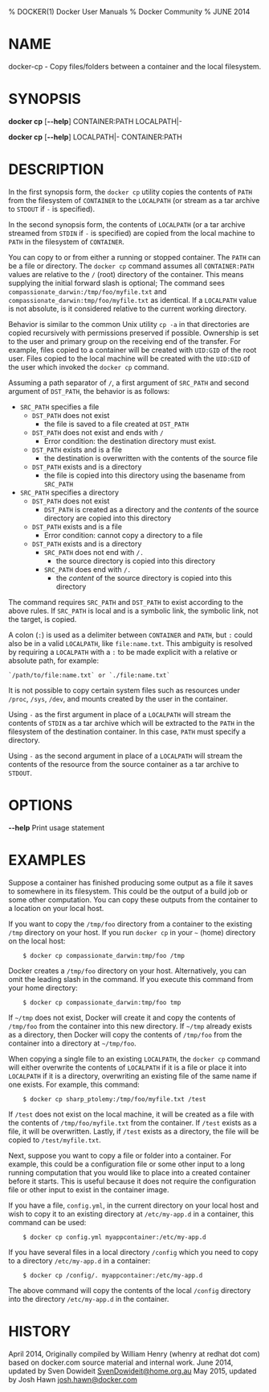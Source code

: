 % DOCKER(1) Docker User Manuals
% Docker Community
% JUNE 2014
# NAME
docker-cp - Copy files/folders between a container and the local filesystem.

# SYNOPSIS
**docker cp**
[**--help**]
CONTAINER:PATH LOCALPATH|-

**docker cp**
[**--help**]
LOCALPATH|- CONTAINER:PATH

# DESCRIPTION

In the first synopsis form, the `docker cp` utility copies the contents of
`PATH` from the filesystem of `CONTAINER` to the `LOCALPATH` (or stream as
a tar archive to `STDOUT` if `-` is specified).

In the second synopsis form, the contents of `LOCALPATH` (or a tar archive
streamed from `STDIN` if `-` is specified) are copied from the local machine to
`PATH` in the filesystem of `CONTAINER`.

You can copy to or from either a running or stopped container. The `PATH` can
be a file or directory. The `docker cp` command assumes all `CONTAINER:PATH`
values are relative to the `/` (root) directory of the container. This means
supplying the initial forward slash is optional; The command sees
`compassionate_darwin:/tmp/foo/myfile.txt` and
`compassionate_darwin:tmp/foo/myfile.txt` as identical. If a `LOCALPATH` value
is not absolute, is it considered relative to the current working directory.

Behavior is similar to the common Unix utility `cp -a` in that directories are
copied recursively with permissions preserved if possible. Ownership is set to
the user and primary group on the receiving end of the transfer. For example,
files copied to a container will be created with `UID:GID` of the root user.
Files copied to the local machine will be created with the `UID:GID` of the
user which invoked the `docker cp` command.

Assuming a path separator of `/`, a first argument of `SRC_PATH` and second
argument of `DST_PATH`, the behavior is as follows:

- `SRC_PATH` specifies a file
    - `DST_PATH` does not exist
        - the file is saved to a file created at `DST_PATH`
    - `DST_PATH` does not exist and ends with `/`
        - Error condition: the destination directory must exist.
    - `DST_PATH` exists and is a file
        - the destination is overwritten with the contents of the source file
    - `DST_PATH` exists and is a directory
        - the file is copied into this directory using the basename from
          `SRC_PATH`
- `SRC_PATH` specifies a directory
    - `DST_PATH` does not exist
        - `DST_PATH` is created as a directory and the *contents* of the source
           directory are copied into this directory
    - `DST_PATH` exists and is a file
        - Error condition: cannot copy a directory to a file
    - `DST_PATH` exists and is a directory
        - `SRC_PATH` does not end with `/.`
            - the source directory is copied into this directory
        - `SRC_PATH` does end with `/.`
            - the *content* of the source directory is copied into this
              directory

The command requires `SRC_PATH` and `DST_PATH` to exist according to the above
rules. If `SRC_PATH` is local and is a symbolic link, the symbolic link, not
the target, is copied.

A colon (`:`) is used as a delimiter between `CONTAINER` and `PATH`, but `:`
could also be in a valid `LOCALPATH`, like `file:name.txt`. This ambiguity is
resolved by requiring a `LOCALPATH` with a `:` to be made explicit with a
relative or absolute path, for example:

    `/path/to/file:name.txt` or `./file:name.txt`

It is not possible to copy certain system files such as resources under
`/proc`, `/sys`, `/dev`, and mounts created by the user in the container.

Using `-` as the first argument in place of a `LOCALPATH` will stream the
contents of `STDIN` as a tar archive which will be extracted to the `PATH` in
the filesystem of the destination container. In this case, `PATH` must specify
a directory.

Using `-` as the second argument in place of a `LOCALPATH` will stream the
contents of the resource from the source container as a tar archive to
`STDOUT`.

# OPTIONS
**--help**
  Print usage statement

# EXAMPLES

Suppose a container has finished producing some output as a file it saves
to somewhere in its filesystem. This could be the output of a build job or
some other computation. You can copy these outputs from the container to a
location on your local host.

If you want to copy the `/tmp/foo` directory from a container to the
existing `/tmp` directory on your host. If you run `docker cp` in your `~`
(home) directory on the local host:

		$ docker cp compassionate_darwin:tmp/foo /tmp

Docker creates a `/tmp/foo` directory on your host. Alternatively, you can omit
the leading slash in the command. If you execute this command from your home
directory:

		$ docker cp compassionate_darwin:tmp/foo tmp

If `~/tmp` does not exist, Docker will create it and copy the contents of
`/tmp/foo` from the container into this new directory. If `~/tmp` already
exists as a directory, then Docker will copy the contents of `/tmp/foo` from
the container into a directory at `~/tmp/foo`.

When copying a single file to an existing `LOCALPATH`, the `docker cp` command
will either overwrite the contents of `LOCALPATH` if it is a file or place it
into `LOCALPATH` if it is a directory, overwriting an existing file of the same
name if one exists. For example, this command:

		$ docker cp sharp_ptolemy:/tmp/foo/myfile.txt /test

If `/test` does not exist on the local machine, it will be created as a file
with the contents of `/tmp/foo/myfile.txt` from the container. If `/test`
exists as a file, it will be overwritten. Lastly, if `/test` exists as a
directory, the file will be copied to `/test/myfile.txt`.

Next, suppose you want to copy a file or folder into a container. For example,
this could be a configuration file or some other input to a long running
computation that you would like to place into a created container before it
starts. This is useful because it does not require the configuration file or
other input to exist in the container image.

If you have a file, `config.yml`, in the current directory on your local host
and wish to copy it to an existing directory at `/etc/my-app.d` in a container,
this command can be used:

		$ docker cp config.yml myappcontainer:/etc/my-app.d

If you have several files in a local directory `/config` which you need to copy
to a directory `/etc/my-app.d` in a container:

		$ docker cp /config/. myappcontainer:/etc/my-app.d

The above command will copy the contents of the local `/config` directory into
the directory `/etc/my-app.d` in the container.

# HISTORY
April 2014, Originally compiled by William Henry (whenry at redhat dot com)
based on docker.com source material and internal work.
June 2014, updated by Sven Dowideit <SvenDowideit@home.org.au>
May 2015, updated by Josh Hawn <josh.hawn@docker.com>
